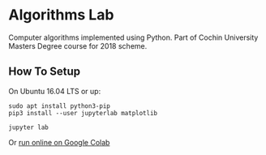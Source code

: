 # Algorithms Lab
Computer algorithms implemented using Python. Part of Cochin University Masters Degree course for 2018 scheme.

## How To Setup
On Ubuntu 16.04 LTS or up:

    sudo apt install python3-pip
    pip3 install --user jupyterlab matplotlib

    jupyter lab

Or [run online on Google Colab](https://colab.research.google.com/github/HEXcube/Algorithms-Lab)
